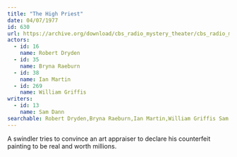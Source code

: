 ```yaml
---
title: "The High Priest"
date: 04/07/1977
id: 630
url: https://archive.org/download/cbs_radio_mystery_theater/cbs_radio_mystery_theater-0601-0650.zip/cbs_radio_mystery_theater-0601-0650%2Fcbsrmt_0630_the_high_priest.mp3
actors:  
  - id: 16
    name: Robert Dryden  
  - id: 35
    name: Bryna Raeburn  
  - id: 38
    name: Ian Martin  
  - id: 269
    name: William Griffis
writers:  
  - id: 13
    name: Sam Dann
searchable: Robert Dryden,Bryna Raeburn,Ian Martin,William Griffis Sam Dann
---
```

A swindler tries to convince an art appraiser to declare his counterfeit painting to be real and worth millions.
